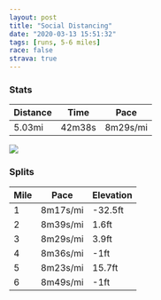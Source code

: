 ```yaml
---
layout: post
title: "Social Distancing"
date: "2020-03-13 15:51:32"
tags: [runs, 5-6 miles]
race: false
strava: true
---
```


### Stats

| Distance | Time | Pace |
|----------|------|------|
|5.03mi|42m38s|8m29s/mi|

<img src='https://maps.googleapis.com/maps/api/staticmap?maptype=roadmap&path=enc:shwwFvvsbMFCGCU@AJDXCTc@nAINCA?DCCBAl@Xh@b@JL\PFNHJTR\Nh@n@HFXHNNLR^jAHDBJOhAFb@Eb@a@bAU`@It@Qf@cAhAEDODIFERYn@Qh@UbAe@v@Md@An@Gh@BTRNRDh@d@`Aj@@EDBPAPFxA|@n@f@l@p@f@ZBDLFZZRHBHKt@?ZBPR^l@h@lAb@R\NPLJl@P\PV@x@Xl@Jf@Pr@Hd@Pf@JjC~@j@NVBBHIx@{@bDc@fA?DBHL?TEP[r@qCBUZoBLSRGVA^GT@NBn@`@NDP?PKTUNKJC`@@VBp@Pr@?bBRRCTDNPfA`@`@Fv@DNA|ByJDDFCV@\\RDRBDELAZHBIJBLNB?^PTR~@lAVNJNFTLJ@`AJH\Bt@ON?HBNCd@DJEDBFAHBZ@Pb@NFfALP?^BPDh@TZFT?VGP?LMFAFBDJJL^Tj@L^@VAHBd@`@n@^p@L\P`@Hv@\TF`FVXAfBFV?d@FzAEt@F\FPAl@Dd@?\J|@@ZGpA@j@FTFrARn@@p@Hn@@JA\G~@N\Jd@B~@?VGL?fAJf@HLAPBjADNEBUCMEISOa@O{@KUBEDW~@GBqASaA?_EOUIUSKESDSPi@?i@Io@?[FOCe@?k@Qe@?m@UsABaAIg@DgAI]EsBCiAI{@@a@Cs@@eBIqBm@wAy@s@w@[MOC_@BqACQGOSi@CSHS?e@MWAWGe@S[EY?o@G[Ic@AWKKIw@Ma@a@ICOOI?Gn@KDI?QKu@SYM]IYQKASMe@QIMMEIII?SGq@KYSMEQWQIi@Ok@Am@S[?c@Ji@@m@MMGe@MMCK?ULMBE?WNKPEBEJ[j@Mf@OVc@ZOX]D_@Mm@IQBWNi@Hk@?s@Cg@OeAc@a@AQGgAe@]G]UqBa@mBWmA]SIaB[g@Sc@Us@i@k@]iA{@g@Ss@e@wB_BkCcBDYN]V{ADi@L[Ja@FANQVw@p@aEJULa@LQLCTc@\a@Ja@Za@B[L?DDt@XNVHDBABOFCLYDOFI?KIKu@c@DJMO[q@g@IG@MLCT?bASr@APGFEN?D@JNIBGPURs@R@h@RDFF`@JDHLBCDBp@n@^p@?DAA&key=AIzaSyC1MId7bFpkLXNAaYhBSTb8jLyiSqzbDtM&size=800x800&markers=color:yellow|label:S|40.75674,-73.99804&markers=color:green|label:F|40.754340000000006,-74.00220999999998'>

### Splits

| Mile | Pace | Elevation |
|------|------|-----------|
|1|8m17s/mi|-32.5ft|
|2|8m39s/mi|1.6ft|
|3|8m29s/mi|3.9ft|
|4|8m36s/mi|-1ft|
|5|8m23s/mi|15.7ft|
|6|8m49s/mi|-1ft|
